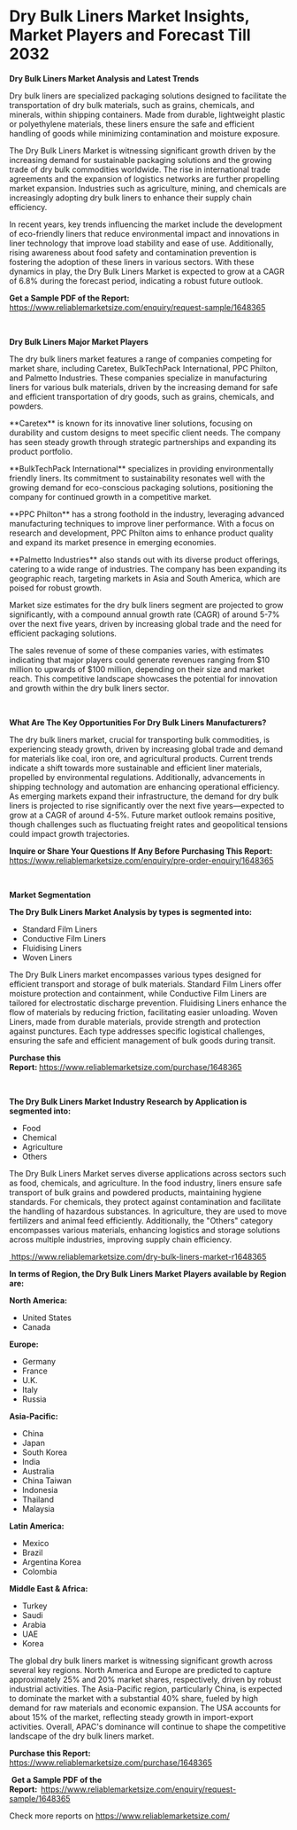 <p><h1>Dry Bulk Liners Market Insights, Market Players and Forecast Till 2032</h1></p><p><strong>Dry Bulk Liners Market Analysis and Latest Trends</strong></p>
<p><p>Dry bulk liners are specialized packaging solutions designed to facilitate the transportation of dry bulk materials, such as grains, chemicals, and minerals, within shipping containers. Made from durable, lightweight plastic or polyethylene materials, these liners ensure the safe and efficient handling of goods while minimizing contamination and moisture exposure.</p><p>The Dry Bulk Liners Market is witnessing significant growth driven by the increasing demand for sustainable packaging solutions and the growing trade of dry bulk commodities worldwide. The rise in international trade agreements and the expansion of logistics networks are further propelling market expansion. Industries such as agriculture, mining, and chemicals are increasingly adopting dry bulk liners to enhance their supply chain efficiency.</p><p>In recent years, key trends influencing the market include the development of eco-friendly liners that reduce environmental impact and innovations in liner technology that improve load stability and ease of use. Additionally, rising awareness about food safety and contamination prevention is fostering the adoption of these liners in various sectors. With these dynamics in play, the Dry Bulk Liners Market is expected to grow at a CAGR of 6.8% during the forecast period, indicating a robust future outlook.</p></p>
<p><strong>Get a Sample PDF of the Report:&nbsp;</strong> <a href="https://www.reliablemarketsize.com/enquiry/request-sample/1648365?utm_campaign=3248&utm_medium=2&utm_source=Github&utm_content=ia&utm_term=01042025&utm_id=dry-bulk-liners">https://www.reliablemarketsize.com/enquiry/request-sample/1648365</a></p>
<p>&nbsp;</p>
<p><strong>Dry Bulk Liners Major Market Players</strong></p>
<p><p>The dry bulk liners market features a range of companies competing for market share, including Caretex, BulkTechPack International, PPC Philton, and Palmetto Industries. These companies specialize in manufacturing liners for various bulk materials, driven by the increasing demand for safe and efficient transportation of dry goods, such as grains, chemicals, and powders.</p><p>**Caretex** is known for its innovative liner solutions, focusing on durability and custom designs to meet specific client needs. The company has seen steady growth through strategic partnerships and expanding its product portfolio.</p><p>**BulkTechPack International** specializes in providing environmentally friendly liners. Its commitment to sustainability resonates well with the growing demand for eco-conscious packaging solutions, positioning the company for continued growth in a competitive market.</p><p>**PPC Philton** has a strong foothold in the industry, leveraging advanced manufacturing techniques to improve liner performance. With a focus on research and development, PPC Philton aims to enhance product quality and expand its market presence in emerging economies.</p><p>**Palmetto Industries** also stands out with its diverse product offerings, catering to a wide range of industries. The company has been expanding its geographic reach, targeting markets in Asia and South America, which are poised for robust growth.</p><p>Market size estimates for the dry bulk liners segment are projected to grow significantly, with a compound annual growth rate (CAGR) of around 5-7% over the next five years, driven by increasing global trade and the need for efficient packaging solutions. </p><p>The sales revenue of some of these companies varies, with estimates indicating that major players could generate revenues ranging from $10 million to upwards of $100 million, depending on their size and market reach. This competitive landscape showcases the potential for innovation and growth within the dry bulk liners sector.</p></p>
<p>&nbsp;</p>
<p><strong>What Are The Key Opportunities For Dry Bulk Liners Manufacturers?</strong></p>
<p><p>The dry bulk liners market, crucial for transporting bulk commodities, is experiencing steady growth, driven by increasing global trade and demand for materials like coal, iron ore, and agricultural products. Current trends indicate a shift towards more sustainable and efficient liner materials, propelled by environmental regulations. Additionally, advancements in shipping technology and automation are enhancing operational efficiency. As emerging markets expand their infrastructure, the demand for dry bulk liners is projected to rise significantly over the next five years—expected to grow at a CAGR of around 4-5%. Future market outlook remains positive, though challenges such as fluctuating freight rates and geopolitical tensions could impact growth trajectories.</p></p>
<p><strong>Inquire or Share Your Questions If Any Before Purchasing This Report:</strong> <a href="https://www.reliablemarketsize.com/enquiry/pre-order-enquiry/1648365?utm_campaign=3248&utm_medium=2&utm_source=Github&utm_content=ia&utm_term=01042025&utm_id=dry-bulk-liners">https://www.reliablemarketsize.com/enquiry/pre-order-enquiry/1648365</a></p>
<p>&nbsp;</p>
<p><strong>Market Segmentation</strong></p>
<p><strong>The Dry Bulk Liners Market Analysis by types is segmented into:</strong></p>
<p><ul><li>Standard Film Liners</li><li>Conductive Film Liners</li><li>Fluidising Liners</li><li>Woven Liners</li></ul></p>
<p><p>The Dry Bulk Liners market encompasses various types designed for efficient transport and storage of bulk materials. Standard Film Liners offer moisture protection and containment, while Conductive Film Liners are tailored for electrostatic discharge prevention. Fluidising Liners enhance the flow of materials by reducing friction, facilitating easier unloading. Woven Liners, made from durable materials, provide strength and protection against punctures. Each type addresses specific logistical challenges, ensuring the safe and efficient management of bulk goods during transit.</p></p>
<p><strong>Purchase this Report:&nbsp;</strong><a href="https://www.reliablemarketsize.com/purchase/1648365?utm_campaign=3248&utm_medium=2&utm_source=Github&utm_content=ia&utm_term=01042025&utm_id=dry-bulk-liners">https://www.reliablemarketsize.com/purchase/1648365</a></p>
<p>&nbsp;</p>
<p><strong>The Dry Bulk Liners Market Industry Research by Application is segmented into:</strong></p>
<p><ul><li>Food</li><li>Chemical</li><li>Agriculture</li><li>Others</li></ul></p>
<p><p>The Dry Bulk Liners Market serves diverse applications across sectors such as food, chemicals, and agriculture. In the food industry, liners ensure safe transport of bulk grains and powdered products, maintaining hygiene standards. For chemicals, they protect against contamination and facilitate the handling of hazardous substances. In agriculture, they are used to move fertilizers and animal feed efficiently. Additionally, the "Others" category encompasses various materials, enhancing logistics and storage solutions across multiple industries, improving supply chain efficiency.</p></p>
<p><a href="https://www.reliablemarketsize.com/dry-bulk-liners-market-r1648365?utm_campaign=3248&utm_medium=2&utm_source=Github&utm_content=ia&utm_term=01042025&utm_id=dry-bulk-liners">&nbsp;https://www.reliablemarketsize.com/dry-bulk-liners-market-r1648365</a></p>
<p><strong>In terms of Region, the Dry Bulk Liners Market Players available by Region are:</strong></p>
<p>
    <p> <strong> North America: </strong>
        <ul>
            <li>United States</li>
            <li>Canada</li>
        </ul>
        </p> 
    <p> <strong> Europe: </strong>
        <ul>
            <li>Germany</li>
            <li>France</li>
            <li>U.K.</li>
            <li>Italy</li>
            <li>Russia</li>
        </ul>
        </p> 
    <p> <strong> Asia-Pacific: </strong>
        <ul>
            <li>China</li>
            <li>Japan</li>
            <li>South Korea</li>
            <li>India</li>
            <li>Australia</li>
            <li>China Taiwan</li>
            <li>Indonesia</li>
            <li>Thailand</li>
            <li>Malaysia</li>
        </ul>
        </p> 
    <p> <strong> Latin America: </strong>
        <ul>
            <li>Mexico</li>
            <li>Brazil</li>
            <li>Argentina Korea</li>
            <li>Colombia</li>
        </ul>
        </p> 
    <p> <strong> Middle East & Africa: </strong>
        <ul>
            <li>Turkey</li>
            <li>Saudi</li>
            <li>Arabia</li>
            <li>UAE</li>
            <li>Korea</li>
        </ul>
    </p>
    </p>
<p><p>The global dry bulk liners market is witnessing significant growth across several key regions. North America and Europe are predicted to capture approximately 25% and 20% market shares, respectively, driven by robust industrial activities. The Asia-Pacific region, particularly China, is expected to dominate the market with a substantial 40% share, fueled by high demand for raw materials and economic expansion. The USA accounts for about 15% of the market, reflecting steady growth in import-export activities. Overall, APAC's dominance will continue to shape the competitive landscape of the dry bulk liners market.</p></p>
<p><strong>Purchase this Report: </strong><a href="https://www.reliablemarketsize.com/purchase/1648365?utm_campaign=3248&utm_medium=2&utm_source=Github&utm_content=ia&utm_term=01042025&utm_id=dry-bulk-liners">https://www.reliablemarketsize.com/purchase/1648365</a></p>
<p>&nbsp;<strong>Get a Sample PDF of the Report:&nbsp;&nbsp;</strong><a href="https://www.reliablemarketsize.com/enquiry/request-sample/1648365?utm_campaign=3248&utm_medium=2&utm_source=Github&utm_content=ia&utm_term=01042025&utm_id=dry-bulk-liners">https://www.reliablemarketsize.com/enquiry/request-sample/1648365</a></p>
<p><strong></strong></p>
<p>Check more reports on <a href="https://www.reliablemarketsize.com/?utm_campaign=3248&utm_medium=2&utm_source=Github&utm_content=ia&utm_term=01042025&utm_id=dry-bulk-liners">https://www.reliablemarketsize.com/</a></p>